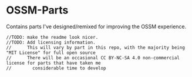 # OSSM-Parts

Contains parts I've designed/remixed for improving the OSSM experience.  

    //TODO: make the readme look nicer.
    //TODO: Add licensing information.
    //      This will vary by part in this repo, with the majority being "MIT License" for full open source
    //      There will be an occasional CC BY-NC-SA 4.0 non-commercial license for parts that have taken me 
    //        considerable time to develop
